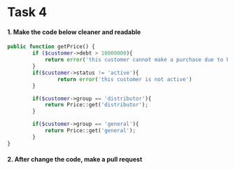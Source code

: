 # Task 4

#### 1. Make the code below cleaner and readable

```php
public function getPrice() {
        if ($customer->debt > 10000000){
            return error('this customer cannot make a purchase due to his debt over limit');
        }
        if($customer->status != 'active'){
                return error('this customer is not active')
        }

        if($customer->group == 'distributor'){
            return Price::get('distributor');
        }

        if($customer->group == 'general'){
            return Price::get('general');
        }
}
```

#### 2. After change the code, make a pull request
